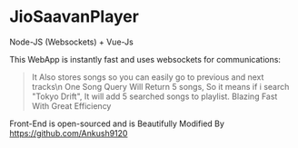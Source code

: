 # JioSaavanPlayer
Node-JS (Websockets) + Vue-Js 


This WebApp is instantly fast and uses websockets for communications:
>It Also stores songs so you can easily go to previous and next tracks\n
>One Song Query Will Return 5 songs, So it means if i search "Tokyo Drift", It will add 5 searched songs to playlist.
>Blazing Fast With Great Efficiency

Front-End is open-sourced and is Beautifully Modified By https://github.com/Ankush9120
